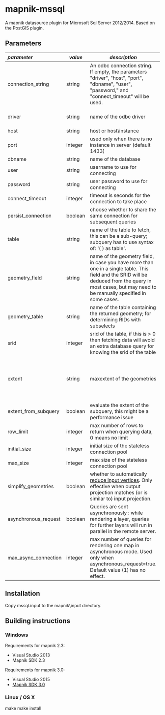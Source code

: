 mapnik-mssql
============

A mapnik datasource plugin for Microsoft Sql Server 2012/2014. Based on the PostGIS plugin.

Parameters
----------

| *parameter*       | *value*  | *description* | *default* |
|:------------------|----------|---------------|----------:|
| connection_string     | string       | An odbc connection string. If empty, the parameters "driver", "host", "port", "dbname", "user", "password," and "connect_timeout" will be used. | |
| driver                | string       | name of the odbc driver | SQL Server Native Client 11.0 |
| host                  | string       | host or host\instance | |
| port                  | integer      | used only when there is no instance in server (default 1433) | |
| dbname                | string       | name of the database | |
| user                  | string       | username to use for connecting | |
| password              | string       | user password to use for connecting | |
| connect_timeout       | integer      | timeout is seconds for the connection to take place | 4 |
| persist_connection    | boolean      | choose whether to share the same connection for subsequent queries | true |
| table                 | string       | name of the table to fetch, this can be a sub-query;  subquery has to use syntax of:  '( ) as table'. | |
| geometry_field        | string       | name of the geometry field, in case you have more than one in a single table. This field and the SRID will be deduced from the query in most cases, but may need to be manually specified in some cases.| |
| geometry_table        | string       | name of the table containing the returned geometry; for determining RIDs with subselects | |
| srid                  | integer      | srid of the table, if this is > 0 then fetching data will avoid an extra database query for knowing the srid of the table | 0 |
| extent                | string       | maxextent of the geometries | determined by querying the metadata for the table |
| extent_from_subquery  | boolean      | evaluate the extent of the subquery, this might be a performance issue | false |
| row_limit             | integer      | max number of rows to return when querying data, 0 means no limit | 0 |
| initial_size          | integer      | initial size of the stateless connection pool | 1 |
| max_size              | integer      | max size of the stateless connection pool | 10 |
| simplify_geometries   | boolean      | whether to automatically [reduce input vertices](http://blog.cartodb.com/post/20163722809/speeding-up-tiles-rendering). Only effective when output projection matches (or is similar to) input projection. | false |
| asynchronous_request  | boolean       | Queries are sent asynchronously : while rendering a layer, queries for further layers will run in parallel in the remote server. | false |
| max_async_connection  | integer       | max number of queries for rendering one map in asynchronous mode. Used only when asynchronous_request=true. Default value (1) has no effect. | 1 |

Installation
------------

Copy mssql.input to the mapnik\input directory.

Building instructions
---------------------
### Windows

Requirements for mapnik 2.3: 
 - Visual Studio 2013
 - Mapnik SDK 2.3

Requirements for mapnik 3.0: 
 - Visual Studio 2015
 - [Mapnik SDK 3.0](http://mapnik.s3.amazonaws.com/dist/dev/mapnik-win-sdk-14.0-x64-v3.0.0-rc1-57-g2577a6c.7z)

### Linux / OS X
make
make install